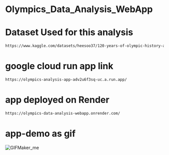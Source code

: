 # Olympics_Data_Analysis_WebApp

# Dataset Used for this analysis
```bash
https://www.kaggle.com/datasets/heesoo37/120-years-of-olympic-history-athletes-and-results
```

# google cloud run app link
```bash
https://olympics-analysis-app-adv2u6f3sq-uc.a.run.app/
```

# app deployed on Render 
```bash
https://olympics-data-analysis-webapp.onrender.com/
```
# app-demo as gif
![GIFMaker_me](https://github.com/sumityadav329/Olympics_Data_Analysis_WebApp/assets/135656058/bbfe061a-c70e-4fcc-83bc-c68822d62d2e)
